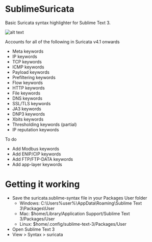 # SublimeSuricata
Basic Suricata syntax highlighter for Sublime Text 3.

![alt text](https://raw.githubusercontent.com/sudosev/SublimeSuricata/master/sublimesuricata.png)

Accounts for all of the following in Suricata v4.1 onwards
- Meta keywords
- IP keywords
- TCP keywords
- ICMP keywords
- Payload keywords
- Prefiltering keywords
- Flow keywords
- HTTP keywords
- File keywords
- DNS keywords
- SSL/TLS keywords
- JA3 keywords
- DNP3 keywords
- Xbits keywords
- Thresholding keywords (partial)
- IP reputation keywords


To do
- Add Modbus keywords
- Add ENIP/CIP keywords
- Add FTP/FTP-DATA keywords
- Add app-layer keywords


# Getting it working
- Save the suricata.sublime-syntax file in your Packages User folder
  - Windows: C:\Users\%user%\AppData\Roaming\Sublime Text 3\Packages\User
  - Mac: $home/Library/Application Support/Sublime Text 3/Packages/User
  - Linux: $home/.config/sublime-text-3/Packages/User
- Open Sublime Text 3
- View > Syntax > suricata
